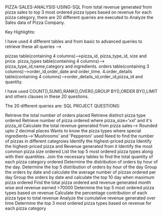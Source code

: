 PIZZA-SALES-ANALYSIS-USING-SQL
From total revenue generated from pizza sales to top 3 most ordered pizza types based on revenue for each pizza category, there are 20 different queries are executed to Analyze the Sales data of Pizza Company.

Key Highlights:

I have used 4 different tables and from basic to advanced queries to retrieve these all queries -->

pizzas table(containing 4 columns)-->pizza_id, pizza_type_id, size and price.
pizza_types table(containing 4 columns)--> pizza_type_id,name,category and ingredients.
orders table(containing 3 columns)-->order_id,order_date and order_time.
4.order_details table(containing 4 columns)-->order_details_id,order_id,pizza_id and quantity.

I have used COUNT(),SUM(),RANK(),OVER(),GROUP BY(),ORDER BY(),LIMIT and others clauses in these 20 questions.

The 20 different queries are: SQL PROJECT QUESTIONS:

Retrieve the total number of orders placed
Retrieve distinct pizza type ordered
Retrieve number of pizza ordered where pizza_size='xxl' and it's pizza_id
Calculate the total revenue generated from pizza sales--> Rounded upto 2 decimal places
Wants to know the pizza types where special ingredients-->'Mushrooms' and 'Pepperoni' used
Need to find the number of pizzas in different categroies
Identify the highest-priced pizza
Identify the highest-priced pizza and Revenue generated from it
Identify the most common pizza size ordered
List the top 5 most ordered pizza types along with their quantities.
Join the necessary tables to find the total quantity of each pizza category ordered
Determine the distribution of orders by hour of the day.
Determine the top 5 distribution of orders by hour of the day
Group the orders by date and calculate the average number of pizzas ordered per day
Group the orders by date and calculate the top 10 day when maximum pizza ordered
Find the total pizza ordered and revenue generated month wise and revenue earned >70000
Determine the top 5 most ordered pizza types based on revenue
Calculate the percentage contribution of each pizza type to total revenue
Analyze the cumulative revenue generated over time
Determine the top 3 most ordered pizza types based on revenue for each pizza category
